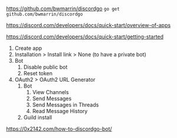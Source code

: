 https://github.com/bwmarrin/discordgo
`go get github.com/bwmarrin/discordgo`


https://discord.com/developers/docs/quick-start/overview-of-apps

https://discord.com/developers/docs/quick-start/getting-started
1. Create app
2. Installation > Install link > None (to have a private bot)
3. Bot
   1. Disable public bot
   2. Reset token
4. OAuth2 > OAuth2 URL Generator
   1. Bot
      1. View Channels
      2. Send Messages
      3. Send Messages in Threads
      4. Read Message History
   2. Guild install


https://0x2142.com/how-to-discordgo-bot/
